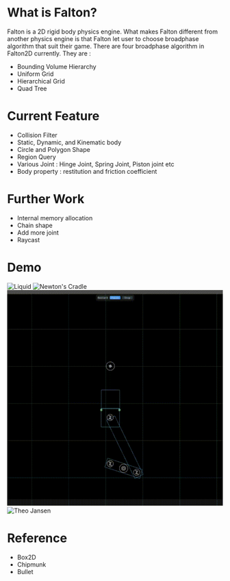# What is Falton?
Falton is a 2D rigid body physics engine. What makes Falton different from another physics engine is that Falton let user to choose broadphase algorithm that suit their game. 
There are four broadphase algorithm in Falton2D currently. They are :
- Bounding Volume Hierarchy
- Uniform Grid
- Hierarchical Grid
- Quad Tree

# Current Feature
- Collision Filter
- Static, Dynamic, and Kinematic body
- Circle and Polygon Shape
- Region Query
- Various Joint : Hinge Joint, Spring Joint, Piston joint etc
- Body property : restitution and friction coefficient

# Further Work
- Internal memory allocation
- Chain shape
- Add more joint
- Raycast

# Demo
![Liquid](demogif/LIquid.gif)
![Newton's Cradle](demogif/Newton'sCradle.gif)
![Pison](demogif/Piston.gif)
![Theo Jansen](demogif/TheoJansen.gif)

# Reference
- Box2D
- Chipmunk
- Bullet
